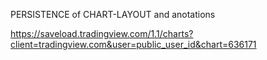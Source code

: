 

PERSISTENCE of CHART-LAYOUT and anotations

https://saveload.tradingview.com/1.1/charts?client=tradingview.com&user=public_user_id&chart=636171
